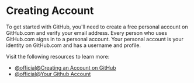 # Creating Account

To get started with GitHub, you'll need to create a free personal account on GitHub.com and verify your email address. Every person who uses GitHub.com signs in to a personal account. Your personal account is your identity on GitHub.com and has a username and profile.

Visit the following resources to learn more:

- [@official@Creating an Account on GitHub](https://docs.github.com/en/get-started/start-your-journey/creating-an-account-on-github)
- [@official@Your Github Account](https://github.com/login)
